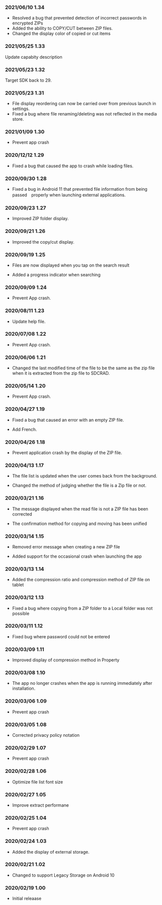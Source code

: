 ### 2021/06/10 1.34  

- Resolved a bug that prevented detection of incorrect passwords in encrypted ZIPs  
- Added the ability to COPY/CUT between ZIP files.  
- Changed the display color of copied or cut items  

### 2021/05/25 1.33  
Update capabity description  

### 2021/05/23 1.32  
Target SDK back to 29.  

### 2021/05/23 1.31  

- File display reordering can now be carried over from previous launch in settings.  
- Fixed a bug where file renaming/deleting was not reflected in the media store.  

### 2021/01/09 1.30  

- Prevent app crash  

### 2020/12/12 1.29  

- Fixed a bug that caused the app to crash while loading files.  

### 2020/09/30 1.28  

- Fixed a bug in Android 11 that prevented file information from being passed　properly when launching external applications.  

###  2020/09/23 1.27  

- Improved ZIP folder display.  

###  2020/09/21 1.26  

- Improved the copy/cut display.  

###  2020/09/19 1.25  

- Files are now displayed when you tap on the search result  

- Added a progress indicator when searching  

### 2020/09/09 1.24  

- Prevent App crash.  

### 2020/08/11 1.23  

- Update help file.  

### 2020/07/08 1.22  

- Prevent App crash.  

### 2020/06/06 1.21  

- Changed the last modified time of the file to be the same as the zip file when it is extracted from the zip file to SDCRAD.  

### 2020/05/14 1.20  

- Prevent App crash.  

### 2020/04/27 1.19  

- Fixed a bug that caused an error with an empty ZIP file.  

- Add French.  

### 2020/04/26 1.18  

- Prevent application crash by the display of the ZIP file.  

### 2020/04/13 1.17  

- The file list is updated when the user comes back from the background.  

- Changed the method of judging whether the file is a Zip file or not.  

### 2020/03/21 1.16  

- The message displayed when the read file is not a ZIP file has been corrected  

- The confirmation method for copying and moving has been unified  

### 2020/03/14 1.15  

- Removed error message when creating a new ZIP file  

- Added support for the occasional crash when launching the app  

### 2020/03/13 1.14  

- Added the compression ratio and compression method of ZIP file on tablet  

### 2020/03/12 1.13  

- Fixed a bug where copying from a ZIP folder to a Local folder was not possible  

### 2020/03/11 1.12  

- Fixed bug where password could not be entered  

### 2020/03/09 1.11  

- Improved display of compression method in Property  

### 2020/03/08 1.10  

-   The app no longer crashes when the app is running immediately after installation.  

### 2020/03/06 1.09  

-   Prevent app crash  

### 2020/03/05 1.08  

-   Corrected privacy policy notation  

### 2020/02/29 1.07  

-   Prevent app crash  

### 2020/02/28 1.06  

-   Optimize file list font size  

### 2020/02/27 1.05  

-   Improve extract performane  

### 2020/02/25 1.04  

-   Prevent app crash  

### 2020/02/24 1.03   

-   Added the display of external storage.  

### 2020/02/21 1.02   

-   Changed to support Legacy Storage on Android 10  

### 2020/02/19 1.00   

-   Initial releaase  
